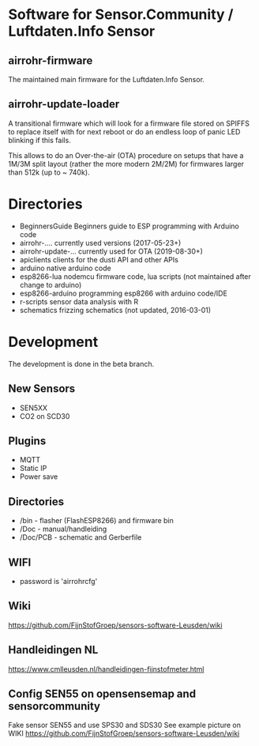 
# Software for Sensor.Community / Luftdaten.Info Sensor

## airrohr-firmware

The maintained main firmware for the Luftdaten.Info Sensor. 

## airrohr-update-loader

A transitional firmware which will look for a firmware file
stored on SPIFFS to replace itself with for next reboot
or do an endless loop of panic LED blinking if this fails.

This allows to do an Over-the-air (OTA) procedure on setups
that have a 1M/3M split layout (rather the more modern 2M/2M)
for firmwares larger than 512k (up to ~ 740k).

# Directories 

* BeginnersGuide	  Beginners guide to ESP programming with Arduino code
* airrohr-....        currently used versions (2017-05-23+)
* airrohr-update-...  currently used for OTA (2019-08-30+)
* apiclients	      clients for the dusti API and other APIs
* arduino	          native arduino code
* esp8266-lua	      nodemcu firmware code, lua scripts (not maintained after change to arduino)
* esp8266-arduino	  programming esp8266 with arduino code/IDE
* r-scripts	          sensor data analysis with R
* schematics	      frizzing schematics (not updated, 2016-03-01)

# Development

The development is done in the beta branch.

## New Sensors

* SEN5XX
* CO2 on SCD30

## Plugins

* MQTT
* Static IP
* Power save

## Directories 

* /bin      - flasher (FlashESP8266) and firmware bin
* /Doc      - manual/handleiding 
* /Doc/PCB 	- schematic and Gerberfile


## WIFI 

* password is 'airrohrcfg'

## Wiki

https://github.com/FijnStofGroep/sensors-software-Leusden/wiki

## Handleidingen NL

https://www.cmlleusden.nl/handleidingen-fijnstofmeter.html

## Config SEN55 on opensensemap and sensorcommunity
Fake sensor SEN55 and use SPS30 and SDS30
See example picture on WIKI
https://github.com/FijnStofGroep/sensors-software-Leusden/wiki
